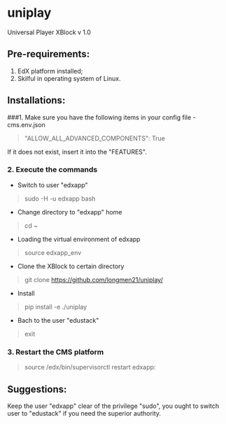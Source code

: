 # uniplay
Universal Player XBlock v 1.0

## Pre-requirements:
  1. EdX platform installed;
  2. Skilful in operating system of Linux.

## Installations:
###1. Make sure you have the following items in your config file - cms.env.json
  
  > "ALLOW_ALL_ADVANCED_COMPONENTS": True
  
  If it does not exist, insert it into the "FEATURES".
  
### 2. Execute the commands
  * Switch to user "edxapp"
  
  >sudo -H -u edxapp bash
  * Change directory to "edxapp" home
  
  >cd ~
  * Loading the virtual environment of edxapp
  
  >source edxapp_env
  * Clone the XBlock to certain directory
  
  >git clone https://github.com/longmen21/uniplay/
  * Install
  
  >pip install -e ./uniplay
  * Bach to the user "edustack"
  
  >exit
    
### 3. Restart the CMS platform
  
  >source /edx/bin/supervisorctl restart edxapp:

## Suggestions:
  Keep the user "edxapp" clear of the privilege "sudo", you ought to switch user to "edustack" if you need the superior 
  authority.


